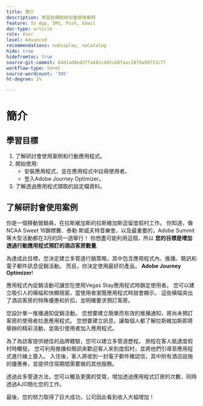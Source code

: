 ```yaml
---
title: 簡介
description: 學習目標和研討會使用案例
feature: In App, SMS, Push, Email
doc-type: article
role: User
level: Advanced
recommendations: noDisplay, noCatalog
hide: true
hidefromtoc: true
source-git-commit: 84d1ad8ed2ffa48ccdd5cb8faac1079a98f33c7f
workflow-type: tm+mt
source-wordcount: '395'
ht-degree: 1%

---
```



# 簡介

## 學習目標

1. 了解研討會使用案例和行動應用程式。
2. 開始使用:
   * 安裝應用程式，並在應用程式中註冊使用者。
   * 登入Adobe Journey Optimizer。
3. 了解透過應用程式擷取的設定檔資料。

## 了解研討會使用案例

你是一個移動營銷員，在拉斯維加斯的拉斯維加斯逗留度假村工作。 你知道，像NCAA Sweet 16錦標賽、泰勒·斯威夫特音樂會，以及最重要的，Adobe Summit等大型活動都在3月的同一週舉行！ 你想盡可能利用這個，所以 **您的目標是增加透過行動應用程式預訂的酒店客房數量**.

為達成此目標，您決定建立多管道行銷策略，其中包含應用程式內、推播、簡訊和電子郵件訊息促銷活動。  而且，你決定使用最好的產品， **Adobe Journey Optimizer**!

應用程式內促銷活動可讓您在使用Vegas Stay應用程式時鎖定使用者。 您可以建立吸引人的橫幅和快顯視窗，當使用者瀏覽應用程式時就會顯示。 這些橫幅突出了酒店客房的特殊優惠和折扣，並明確要求預訂客房。

您設計單一推播通知促銷活動。 您想要建立簡單而有效的推播通知，將尚未預訂客房的使用者拉進應用程式。 您想要建立訊息，讓每個人都了解拉斯維加斯即將舉辦的精彩活動，並吸引使用者加入應用程式。

為了為訪客提供絕佳的品牌體驗，您可以建立多管道歷程。 旅程在客人抵達度假村時觸發。 您可利用推播和簡訊來歡迎客人來到度假村，並將他們引導至應用程式進行線上簽入。 入住後，客人將收到一封電子郵件確認信，其中附有酒店設施的優惠券，並提供住宿期間需要做的其他服務。

透過此多管道方法，您可以觸及更廣的受眾，增加透過應用程式訂房的次數，同時透過AJO簡化您的工作。

最後，您的努力取得了巨大成功，公司因此看到收入大幅增加！
